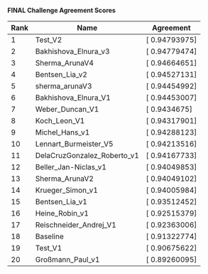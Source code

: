 **FINAL Challenge Agreement Scores**



|Rank|Name|Agreement|
|----|-----|---|
|1|Test_V2|[ 0.94793975]|
|2|Bakhishova_Elnura_v3|[ 0.94779474]|
|3|Sherma_ArunaV4|[ 0.94664651]|
|4|Bentsen_Lia_v2|[ 0.94527131]|
|5|sherma_arunaV3|[ 0.94454992]|
|6|Bakhishova_Elnura_V1|[ 0.94453007]|
|7|Weber_Duncan_V1|[ 0.9434675]|
|8|Koch_Leon_V1|[ 0.94317901]|
|9|Michel_Hans_v1|[ 0.94288123]|
|10|Lennart_Burmeister_V5|[ 0.94213516]|
|11|DelaCruzGonzalez_Roberto_v1|[ 0.94167733]|
|12|Beller_Jan-Niclas_v1|[ 0.94049853]|
|13|Sherma_ArunaV2|[ 0.94049102]|
|14|Krueger_Simon_v1|[ 0.94005984]|
|15|Bentsen_Lia_v1|[ 0.93512452]|
|16|Heine_Robin_v1|[ 0.92515379]|
|17|Reischneider_Andrej_V1|[ 0.92363006]|
|18|Baseline|[ 0.91322774]|
|19|Test_V1|[ 0.90675622]|
|20|Großmann_Paul_v1|[ 0.89260095]|
